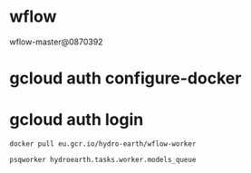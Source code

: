 # wflow

wflow-master@0870392

# gcloud auth configure-docker

# gcloud auth login

```
docker pull eu.gcr.io/hydro-earth/wflow-worker

psqworker hydroearth.tasks.worker.models_queue 
```